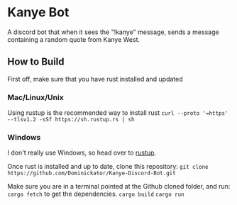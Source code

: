 # Kanye Bot
A discord bot that when it sees the "!kanye" message, sends a message containing a random quote from Kanye West.

## How to Build
First off, make sure that you have rust installed and updated

### Mac/Linux/Unix
Using rustup is the recommended way to install rust
```curl --proto '=https' --tlsv1.2 -sSf https://sh.rustup.rs | sh```

### Windows
I don't really use Windows, so head over to [rustup](rustup.rs).

Once rust is installed and up to date, clone this repository:
```git clone https://github.com/Dominickator/Kanye-Discord-Bot.git```

Make sure you are in a terminal pointed at the Github cloned folder, and run:
```cargo fetch``` to get the dependencies.
```cargo build```
```cargo run```
